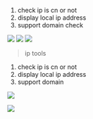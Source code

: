 1. check ip is cn or not
2. display local ip address
3. support domain check



![](https://img.shields.io/badge/version-v0.1-green?style=for-the-badge)
[![](https://img.shields.io/badge/download-click-blue?style=for-the-badge)](https://github.com/kamalyes/alfred-workflows/raw/master/ip-tools/IP%20Tools.alfredworkflow)
[![](https://img.shields.io/badge/plist-link-important?style=for-the-badge)](https://raw.githubusercontent.com/kamalyes/alfred-workflows/master/ip-tools/src/info.plist)



<!-- more -->
> ip tools

1. check ip is cn or not
2. display local ip address
3. support domain

![](screenshot.gif)

![](screenshot2.gif)

